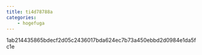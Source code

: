 ```yaml
---
title: ti4d78788a
categories:
    - hogefuga
---
```

1ab214435865bdecf2d05c2436017bda624ec7b73a450ebbd2d0984e1da5fc1e